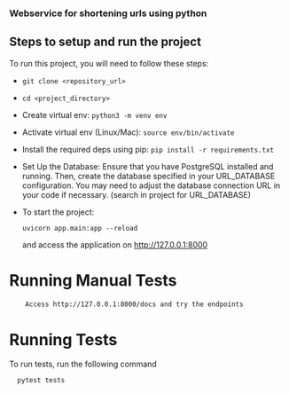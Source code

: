 
### Webservice for shortening urls using python



## Steps to setup and run the project

To run this project, you will need to follow these steps:


 - `git clone <repository_url>`
 - `cd <project_directory>`
 - Create virtual env:
     `python3 -m venv env`
 - Activate virtual env (Linux/Mac):
     `source env/bin/activate`

- Install the required deps using pip:
    `pip install -r requirements.txt` 

- Set Up the Database: Ensure that you have PostgreSQL installed and running. Then, create the database specified in your URL_DATABASE configuration. You may need to adjust the database connection URL in your code if necessary. (search in project for URL_DATABASE)

- To start the project:

   `uvicorn app.main:app --reload`

  and access the application on http://127.0.0.1:8000
    
# Running Manual Tests



```bash
    Access http://127.0.0.1:8000/docs and try the endpoints
```

# Running Tests

To run tests, run the following command

```bash
  pytest tests
```

